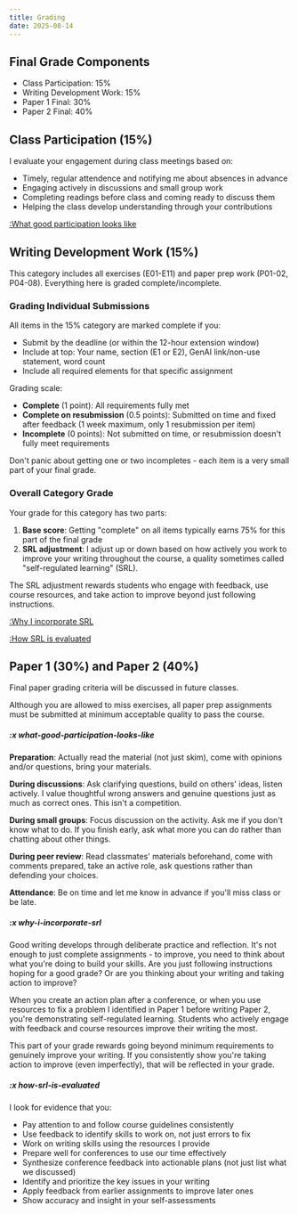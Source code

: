 ```yaml
---
title: Grading
date: 2025-08-14
---
```


## Final Grade Components

- Class Participation: 15%
- Writing Development Work: 15%
- Paper 1 Final: 30%
- Paper 2 Final: 40%

## Class Participation (15%)

I evaluate your engagement during class meetings based on:

- Timely, regular attendence and notifying me about absences in advance
- Engaging actively in discussions and small group work
- Completing readings before class and coming ready to discuss them
- Helping the class develop understanding through your contributions

[:What good participation looks like](#x-what-good-participation-looks-like)

## Writing Development Work (15%)

This category includes all exercises (E01-E11) and paper prep work (P01-02, P04-08). Everything here is graded complete/incomplete.

### Grading Individual Submissions

All items in the 15% category are marked complete if you:

- Submit by the deadline (or within the 12-hour extension window)
- Include at top: Your name, section (E1 or E2), GenAI link/non-use statement, word count
- Include all required elements for that specific assignment

Grading scale:

- **Complete** (1 point): All requirements fully met
- **Complete on resubmission** (0.5 points): Submitted on time and fixed after feedback (1 week maximum, only 1 resubmission per item)
- **Incomplete** (0 points): Not submitted on time, or resubmission doesn't fully meet requirements

Don't panic about getting one or two incompletes - each item is a very small part of your final grade.

### Overall Category Grade

Your grade for this category has two parts:

1. **Base score**: Getting "complete" on all items typically earns 75% for this part of the final grade
2. **SRL adjustment**: I adjust up or down based on how actively you work to improve your writing throughout the course, a quality sometimes called "self-regulated learning" (SRL).

The SRL adjustment rewards students who engage with feedback, use course resources, and take action to improve beyond just following instructions.

[:Why I incorporate SRL](#x-why-i-incorporate-srl)

[:How SRL is evaluated](#x-how-srl-is-evaluated)

## Paper 1 (30%) and Paper 2 (40%)

Final paper grading criteria will be discussed in future classes.

Although you are allowed to miss exercises, all paper prep assignments must be submitted at minimum acceptable quality to pass the course.

##### :x what-good-participation-looks-like

**Preparation**: Actually read the material (not just skim), come with opinions and/or questions, bring your materials.

**During discussions**: Ask clarifying questions, build on others' ideas, listen actively. I value thoughtful wrong answers and genuine questions just as much as correct ones. This isn't a competition.

**During small groups**: Focus discussion on the activity. Ask me if you don't know what to do. If you finish early, ask what more you can do rather than chatting about other things.

**During peer review**: Read classmates' materials beforehand, come with comments prepared, take an active role, ask questions rather than defending your choices.

**Attendance**: Be on time and let me know in advance if you'll miss class or be late.

##### :x why-i-incorporate-srl

Good writing develops through deliberate practice and reflection. It's not enough to just complete assignments - to improve, you need to think about what you're doing to build your skills. Are you just following instructions hoping for a good grade? Or are you thinking about your writing and taking action to improve?

When you create an action plan after a conference, or when you use resources to fix a problem I identified in Paper 1 before writing Paper 2, you're demonstrating self-regulated learning. Students who actively engage with feedback and course resources improve their writing the most.

This part of your grade rewards going beyond minimum requirements to genuinely improve your writing. If you consistently show you're taking action to improve (even imperfectly), that will be reflected in your grade.

##### :x how-srl-is-evaluated

I look for evidence that you:

- Pay attention to and follow course guidelines consistently
- Use feedback to identify skills to work on, not just errors to fix
- Work on writing skills using the resources I provide
- Prepare well for conferences to use our time effectively
- Synthesize conference feedback into actionable plans (not just list what we discussed)
- Identify and prioritize the key issues in your writing
- Apply feedback from earlier assignments to improve later ones
- Show accuracy and insight in your self-assessments
